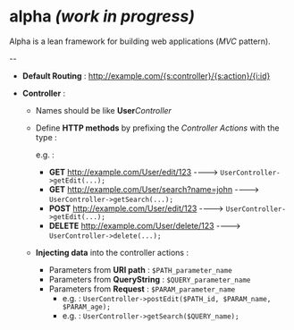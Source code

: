 # alpha *(work in progress)*

Alpha is a lean framework for building web applications (*MVC* pattern).

--

* **Default Routing** : http://example.com/{s:controller}/{s:action}/{i:id}

* **Controller** :
  * Names should be like **User***Controller*
  
  * Define **HTTP methods** by prefixing the *Controller* *Actions* with the type :
  
    e.g. :

    * **GET**  http://example.com/User/edit/123 ----> ```UserController->getEdit(...);```
    * **GET**  http://example.com/User/search?name=john ----> ```UserController->getSearch(...);```
    * **POST** http://example.com/User/edit/123 ----> ```UserController->getEdit(...);```
    * **DELETE** http://example.com/User/delete/123 ----> ```UserController->delete(...);```

  * **Injecting data** into the controller actions :
  
    * Parameters from **URI path** : ```$PATH_parameter_name```
    * Parameters from **QueryString** : ```$QUERY_parameter_name```
    * Parameters from **Request** : ```$PARAM_parameter_name```
      * e.g. : ```UserController->postEdit($PATH_id, $PARAM_name, $PARAM_age);```
      * e.g. : ```UserController->getSearch($QUERY_name);```
